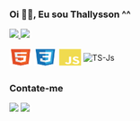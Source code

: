 ### Oi 👋🏼, Eu sou Thallysson ^^ 
 <div style="">
  <a href="https://github.com/sthallysson">
  <img width="420em" src="https://github-readme-stats.vercel.app/api?username=sthallysson&show_icons=true&theme=tokyonight&include_all_commits=true&count_private=true"/>
  </a>
  <img  width="400em" src="https://github-readme-stats.vercel.app/api/top-langs/?username=sthallysson&layout=compact&langs_count=7&theme=tokyonight"/>
</div> 
<div style="display: inline_block"><br>
  <img align="center" alt="TS-HTML" height="30" width="40" src="https://raw.githubusercontent.com/devicons/devicon/master/icons/html5/html5-original.svg">
  <img align="center" alt="TS-CSS" height="30" width="40" src="https://raw.githubusercontent.com/devicons/devicon/master/icons/css3/css3-original.svg">
  <img align="center" alt="TS-Js" height="30" width="40" src="https://raw.githubusercontent.com/devicons/devicon/master/icons/javascript/javascript-plain.svg">
  <img align="center" alt="TS-Js" height="30" width="40" src='https://cdn.jsdelivr.net/gh/devicons/devicon/icons/nodejs/nodejs-original.svg'>
</div>
  
##

<div>
  <h3>Contate-me</h3>

  <a href = "mailto:sthallysson5@gmail.com"><img src="https://img.shields.io/badge/-Gmail-%23333?style=for-the-badge&logo=gmail&logoColor=white" target="_blank"></a>
  <a href="https://www.linkedin.com/in/sthallysson/" target="_blank"><img src="https://img.shields.io/badge/-LinkedIn-%230077B5?style=for-the-badge&logo=linkedin&logoColor=white" target="_blank"></a>
  
</div>
